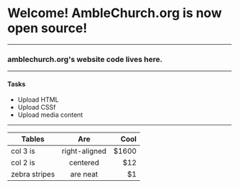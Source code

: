 # Welcome! AmbleChurch.org is now open source!
***
### amblechurch.org's website code lives here. 
***
#### Tasks
- Upload HTML
- Upload CSSf
- Upload media content

***

| Tables        | Are           | Cool  |
| ------------- |:-------------:| -----:|
| col 3 is      | right-aligned | $1600 |
| col 2 is      | centered      |   $12 |
| zebra stripes | are neat      |    $1 |
